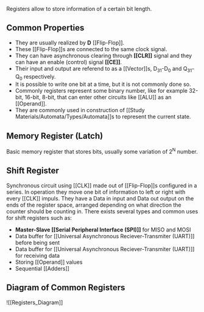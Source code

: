 Registers allow to store information of a certain bit length. 
## Common Properties
- They are usually realized by **D** [[Flip-Flop]].
- These [[Flip-Flop]]s are connected to the same clock signal.
- They can have asynchronous clearing through **[[CLR]]** signal and they can have an enable (control) signal **[[CE]]**.
- Their input and output are referend to as a [[Vector]]s, D<sub>31</sub>-D<sub>0</sub> and Q<sub>31</sub>-Q<sub>0</sub> respectively.
- It is possible to write one bit at a time, but it is not commonly done so.
- Commonly registers represent some binary number, like for example 32-bit, 16-bit, 8-bit, that can enter other circuits like [[ALU]] as an [[Operand]].
- They are commonly used in construction of [[Study Materials/Automata/Types/Automata]]s to represent the current state.

## Memory Register (Latch)
Basic memory register that stores bits, usually some variation of 2<sup>N</sup> number.

## Shift Register
Synchronous circuit using [[CLK]] made out of [[Flip-Flop]]s configured in a series. In operation they move one bit of information to left or right with every [[CLK]] impuls. They have a Data in input and Data out output on the ends of the register space, arranged depending on what direction the counter should be counting in.
There exists several types and common uses for shift registers such as:
- **Master-Slave [[Serial Peripheral Interface (SPI)]]** for MISO and MOSI
- Data buffer for [[Universal Asynchronous Reciever-Transmiter (UART)]] before being sent
- Data buffer for [[Universal Asynchronous Reciever-Transmiter (UART)]] for receiving data
- Storing [[Operand]] values
- Sequential [[Adders]]

## Diagram of Common Registers
![[Registers_Diagram]]
